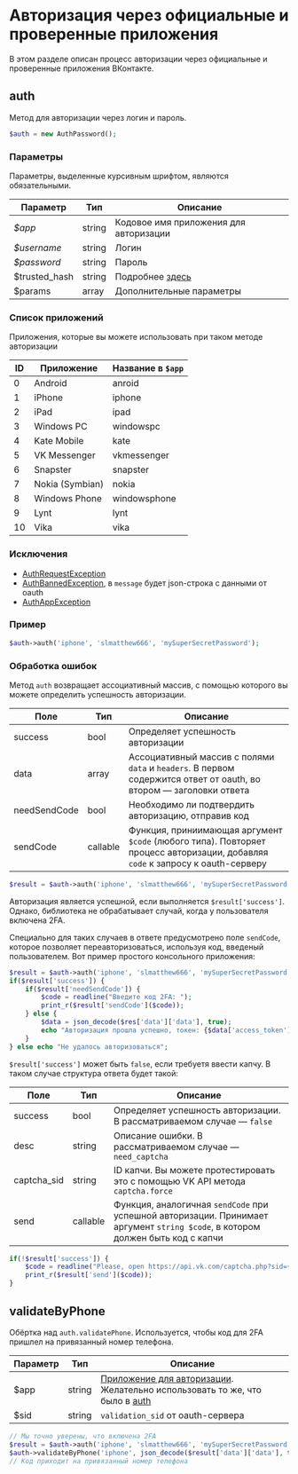 # Авторизация через официальные и проверенные приложения
В этом разделе описан процесс авторизации через официальные и проверенные приложения ВКонтакте.

## auth
Метод для авторизации через логин и пароль.

```php
$auth = new AuthPassword();
```

### Параметры
Параметры, выделенные курсивным шрифтом, являются обязательными.

| Параметр        | Тип    | Описание                                       |
|-----------------|--------|------------------------------------------------|
| _$app_          | string | Кодовое имя приложения для авторизации         |
| _$username_     | string | Логин                                          |
| _$password_     | string | Пароль                                         |
| $trusted_hash   | string | Подробнее [здесь](#использование-trusted_hash) |
| $params         | array  | Дополнительные параметры                       |

### Список приложений
Приложения, которые вы можете использовать при таком методе авторизации

| ID | Приложение      | Название в `$app` |
|----|-----------------|-------------------|
| 0  | Android         | anroid            |
| 1  | iPhone          | iphone            |
| 2  | iPad            | ipad              |
| 3  | Windows PC      | windowspc         |
| 4  | Kate Mobile     | kate              |
| 5  | VK Messenger    | vkmessenger       |
| 6  | Snapster        | snapster          |
| 7  | Nokia (Symbian) | nokia             |
| 8  | Windows Phone   | windowsphone      |
| 9  | Lynt            | lynt              |
| 10 | Vika            | vika              |

### Исключения
* [AuthRequestException](../modules/exceptions.md#authreq)
* [AuthBannedException](../modules/exceptions.md#authbanned), в `message` будет json-строка с данными от oauth
* [AuthAppException](../modules/exceptions.md#authapp)

### Пример
```php
$auth->auth('iphone', 'slmatthew666', 'mySuperSecretPassword');
```

### Обработка ошибок
Метод `auth` возвращает ассоциативный массив, с помощью которого вы можете определить успешность авторизации.

| Поле         | Тип      | Описание                                                                                                                       |
|--------------|----------|--------------------------------------------------------------------------------------------------------------------------------|
| success      | bool     | Определяет успешность авторизации                                                                                              |
| data         | array    | Ассоциативный массив с полями `data` и `headers`. В первом содержится ответ от oauth, во втором — заголовки ответа             |
| needSendCode | bool     | Необходимо ли подтвердить авторизацию, отправив код                                                                            |
| sendCode     | callable | Функция, приниимающая аргумент `$code` (любого типа). Повторяет процесс авторизации, добавляя `code` к запросу к oauth-серверу |

```php
$result = $auth->auth('iphone', 'slmatthew666', 'mySuperSecretPassword');
```

Авторизация является успешной, если выполняется `$result['success']`. Однако, библиотека не обрабатывает случай, когда у пользователя включена 2FA.

Специально для таких случаев в ответе предусмотрено поле `sendCode`, которое позволяет переавторизоваться, используя код, введеный пользователем. Вот пример простого консольного приложения:

```php
$result = $auth->auth('iphone', 'slmatthew666', 'mySuperSecretPassword');
if($result['success']) {
	if($result['needSendCode']) {
		$code = readline("Введите код 2FA: ");
		print_r($result['sendCode']($code));
	} else {
		$data = json_decode($res['data']['data'], true);
		echo "Авторизация прошла успешно, токен: {$data['access_token']}";
	}
} else echo "Не удалось авторизоваться";
```

`$result['success']` может быть `false`, если требуетя ввести капчу. В таком случае структура ответа будет такой:

| Поле        | Тип      | Описание                                                                                                                       |
|-------------|----------|--------------------------------------------------------------------------------------------------------------------------------|
| success     | bool     | Определяет успешность авторизации. В рассматриваемом случае — `false`                                                          |
| desc        | string   | Описание ошибки. В рассматриваемом случае — `need_captcha`                                                                     |
| captcha_sid | string   | ID капчи. Вы можете протестировать это с помощью VK API метода `captcha.force`                                                 |
| send        | callable | Функция, аналогичная `sendCode` при успешной авторизации. Принимает аргумент `string $code`, в котором должен быть код с капчи |

```php
if(!$result['success']) {
	$code = readline("Please, open https://api.vk.com/captcha.php?sid={$result['captcha_sid']}&s=1 in browser and enter captcha: ");
	print_r($result['send']($code));
}
```

## validateByPhone
Обёртка над `auth.validatePhone`. Используется, чтобы код для 2FA пришлел на привязанный номер телефона.

| Параметр | Тип    | Описание                                                                                                    |
|----------|--------|-------------------------------------------------------------------------------------------------------------|
| $app     | string | [Приложение для авторизации](). Желательно использовать то же, что было в [auth](#auth) |
| $sid     | string | `validation_sid` от oauth-сервера                                                                           |

```php
// Мы точно уверены, что включена 2FA
$result = $auth->auth('iphone', 'slmatthew666', 'mySuperSecretPassword');
$auth->validateByPhone('iphone', json_decode($result['data']['data'], true)['validation_sid']);
// Код приходит на привязанный номер телефона
```